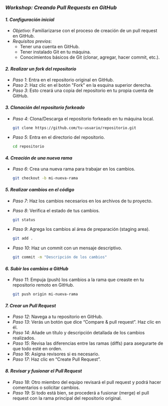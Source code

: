 ### *Workshop: Creando Pull Requests en GitHub*

#### *1. Configuración inicial*
   - *Objetivo*: Familiarizarse con el proceso de creación de un pull request en GitHub.
   - *Requisitos previos*: 
     - Tener una cuenta en GitHub.
     - Tener instalado Git en tu máquina.
     - Conocimientos básicos de Git (clonar, agregar, hacer commit, etc.).

#### *2. Realizar un fork del repositorio*
   - *Paso 1*: Entra en el repositorio original en GitHub.
   - *Paso 2*: Haz clic en el botón "Fork" en la esquina superior derecha.
   - *Paso 3*: Esto creará una copia del repositorio en tu propia cuenta de GitHub.

#### *3. Clonación del repositorio forkeado*
   - *Paso 4*: Clona/Descarga el repositorio forkeado en tu máquina local.
     ```bash
     git clone https://github.com/tu-usuario/repositorio.git
     ```
     
   - *Paso 5*: Entra en el directorio del repositorio.

      ```bash
      cd repositorio
      ```

#### *4. Creación de una nueva rama*
   - *Paso 6*: Crea una nueva rama para trabajar en los cambios.
      ```bash
      git checkout -b mi-nueva-rama
      ```
     

#### *5. Realizar cambios en el código*
   - *Paso 7*: Haz los cambios necesarios en los archivos de tu proyecto.
   - *Paso 8*: Verifica el estado de tus cambios.
      ```bash
      git status
      ```
   - *Paso 9*: Agrega los cambios al área de preparación (staging area).
     ```bash
     git add .
     ```
     
   - *Paso 10*: Haz un commit con un mensaje descriptivo.
     ```bash
     git commit -m "Descripción de los cambios"
     ```

#### *6. Subir los cambios a GitHub*
   - *Paso 11*: Empuja (push) los cambios a la rama que creaste en tu repositorio remoto en GitHub.
     ```bash
     git push origin mi-nueva-rama
     ```

#### *7. Crear un Pull Request*
   - *Paso 12*: Navega a tu repositorio en GitHub.
   - *Paso 13*: Verás un botón que dice “Compare & pull request”. Haz clic en él.
   - *Paso 14*: Añade un título y descripción detallada de los cambios realizados.
   - *Paso 15*: Revisa las diferencias entre las ramas (diffs) para asegurarte de que todo esté en orden.
   - *Paso 16*: Asigna revisores si es necesario.
   - *Paso 17*: Haz clic en “Create Pull Request”.

#### *8. Revisar y fusionar el Pull Request*
   - *Paso 18*: Otro miembro del equipo revisará el pull request y podrá hacer comentarios o solicitar cambios.
   - *Paso 19*: Si todo está bien, se procederá a fusionar (merge) el pull request con la rama principal del repositorio original.
